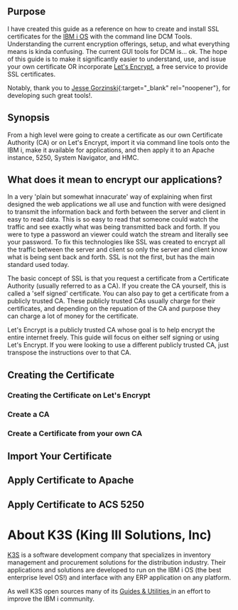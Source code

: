 ## Purpose

I have created this guide as a reference on how to create and install SSL certificates for the [IBM i OS](https://en.wikipedia.org/wiki/IBM_i) with the command line DCM Tools. Understanding the current encryption offerings, setup, and what everything means is kinda confusing. The current GUI tools for DCM is... ok. The hope of this guide is to make it significantly easier to understand, use, and issue your own certificate OR incorporate [Let's Encrypt](https://letsencrypt.org/), a free service to provide SSL certificates.

Notably, thank you to [Jesse Gorzinski](https://twitter.com/IBMJesseG){:target="_blank" rel="noopener"}, for developing such great tools!. 

## Synopsis

From a high level were going to create a certificate as our own Certificate Authority (CA) or on Let's Encrypt, import it via command line tools onto the IBM i, make it available for applications, and then apply it to an Apache instance, 5250, System Navigator, and HMC. 

## What does it mean to encrypt our applications?

In a very 'plain but somewhat innacurate' way of explaining when first designed the web applications we all use and function with were designed to transmit the information back and forth between the server and client in easy to read data. This is so easy to read that someone could watch the traffic and see exactly what was being transmitted back and forth. If you were to type a password an viewer could watch the stream and literally see your password. To fix this technologies like SSL was created to encrypt all the traffic between the server and client so only the server and client know what is being sent back and forth. SSL is not the first, but has the main standard used today. 

The basic concept of SSL is that you request a certificate from a Certificate Authority (usually referred to as a CA). If you create the CA yourself, this is called a 'self signed' certificate. You can also pay to get a certificate from a publicly trusted CA. These publicly trusted CAs usually charge for their certificates, and depending on the repuation of the CA and purpose they can charge a lot of money for the certificate. 

Let's Encrypt is a publicly trusted CA whose goal is to help encrypt the entire internet freely. This guide will focus on either self signing or using Let's Encrypt. If you were looking to use a different publicly trusted CA, just transpose the instructions over to that CA. 

## Creating the Certificate 

### Creating the Certificate on Let's Encrypt

### Create a CA

### Create a Certificate from your own CA

## Import Your Certificate

## Apply Certificate to Apache

## Apply Certificate to ACS 5250


# About K3S (King III Solutions, Inc)

[K3S](https://k3s.com) is a software development company that specializes in inventory management and procurement solutions for the distribution industry. Their applications and solutions are developed to run on the IBM i OS (the best enterprise level OS!) and interface with any ERP application on any platform. 

As well K3S open sources many of its [Guides & Utilities ](https://technical.k3s.com/docs/utilities/) in an effort to improve the IBM i community. 
